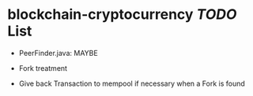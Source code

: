 # blockchain-cryptocurrency *TODO* List

* PeerFinder.java: MAYBE

* Fork treatment

* Give back Transaction to mempool if necessary when a Fork is found
